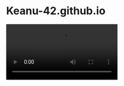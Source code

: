 # Keanu-42.github.io
![Nothing Gonna Change My Love For You (Lyric) -TRUE LOVE.mp4](https://github.com/Keanu-42/Keanu-42.github.io/blob/main/video/Nothing%20Gonna%20Change%20My%20Love%20For%20You%20(Lyric)%20%20-TRUE%20LOVE.mp4)
